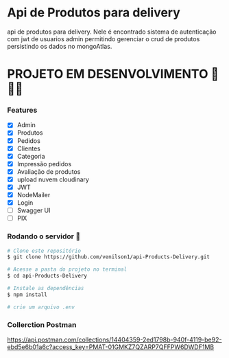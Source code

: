 # Api de Produtos para delivery

api de produtos para delivery. Nele é encontrado sistema de autenticação com jwt de usuarios admin permitindo gerenciar o crud de produtos persistindo os dados no mongoAtlas.

# PROJETO EM DESENVOLVIMENTO 🚧🚧🚧

### Features

- [x] Admin
- [x] Produtos
- [x] Pedidos
- [x] Clientes
- [x] Categoria
- [x] Impressão pedidos
- [x] Avaliação de produtos
- [x] upload nuvem cloudinary
- [x] JWT
- [x] NodeMailer
- [x] Login
- [ ] Swagger UI
- [ ] PIX

### Rodando o servidor 🚀

```bash
# Clone este repositório
$ git clone https://github.com/venilson1/api-Products-Delivery.git

# Acesse a pasta do projeto no terminal
$ cd api-Products-Delivery

# Instale as dependências
$ npm install

# crie um arquivo .env
```

### Collerction Postman
https://api.postman.com/collections/14404359-2ed1798b-940f-4119-be92-ebd5e6b01a6c?access_key=PMAT-01GMKZ7QZARP7QFFPW6DWDF1MB

